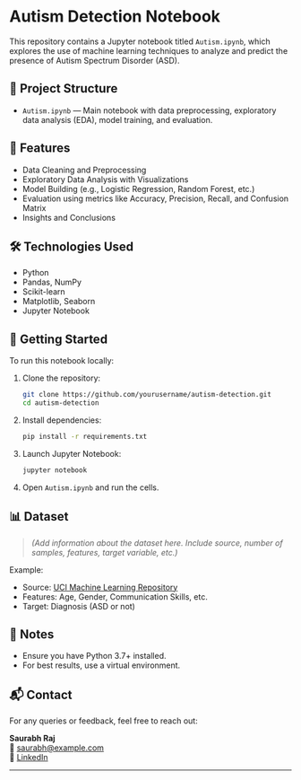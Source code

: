 # Autism Detection Notebook

This repository contains a Jupyter notebook titled `Autism.ipynb`, which explores the use of machine learning techniques to analyze and predict the presence of Autism Spectrum Disorder (ASD).

## 📂 Project Structure

- `Autism.ipynb` — Main notebook with data preprocessing, exploratory data analysis (EDA), model training, and evaluation.

## 🧠 Features

- Data Cleaning and Preprocessing
- Exploratory Data Analysis with Visualizations
- Model Building (e.g., Logistic Regression, Random Forest, etc.)
- Evaluation using metrics like Accuracy, Precision, Recall, and Confusion Matrix
- Insights and Conclusions

## 🛠️ Technologies Used

- Python
- Pandas, NumPy
- Scikit-learn
- Matplotlib, Seaborn
- Jupyter Notebook

## 🚀 Getting Started

To run this notebook locally:

1. Clone the repository:
    ```bash
    git clone https://github.com/yourusername/autism-detection.git
    cd autism-detection
    ```

2. Install dependencies:
    ```bash
    pip install -r requirements.txt
    ```

3. Launch Jupyter Notebook:
    ```bash
    jupyter notebook
    ```

4. Open `Autism.ipynb` and run the cells.

## 📊 Dataset

> *(Add information about the dataset here. Include source, number of samples, features, target variable, etc.)*

Example:
- Source: [UCI Machine Learning Repository](https://archive.ics.uci.edu/)
- Features: Age, Gender, Communication Skills, etc.
- Target: Diagnosis (ASD or not)

## 📌 Notes

- Ensure you have Python 3.7+ installed.
- For best results, use a virtual environment.

## 📬 Contact

For any queries or feedback, feel free to reach out:

**Saurabh Raj**  
📧 saurabh@example.com  
📱 [LinkedIn](https://linkedin.com/in/saurabhraj)

---

